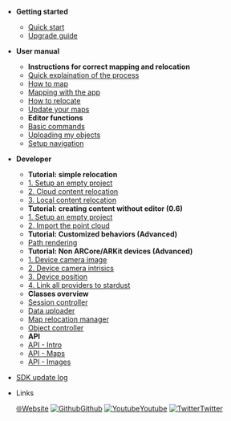 * __Getting started__  
  * [Quick start](quickstart.md)
  * [Upgrade guide](upgrade_guide.md)

* __User manual__
  * **Instructions for correct mapping and relocation**
  * [Quick explaination of the process](quick_instruction.md)
  * [How to map](mapping_strategy.md)
  * [Mapping with the app](mapping_instructions.md)
  * [How to relocate](how_relocate.md)
  * [Update your maps](update_instructions.md)
  * **Editor functions**
  * [Basic commands](editor_commands.md)
  * [Uploading my objects](my_objects.md) 
  * [Setup navigation](navigation.md)     

* __Developer__
  * **Tutorial: simple relocation**
  * [1. Setup an empty project](developer/0_1_empty_project.md)
  * [2. Cloud content relocation](developer/0_2_cloud_content.md)
  * [3. Local content relocation](developer/0_2_local_content.md)  
  * **Tutorial: creating content without editor (0.6)**
  * [1. Setup an empty project](developer/1_1_setup_project.md)
  * [2. Import the point cloud](developer/1_2_point_cloud_import.md)
  * **Tutorial: Customized behaviors (Advanced)**
  * [Path rendering](developer/2_1_custom_navigation_path.md)
  * **Tutorial: Non ARCore/ARKit devices (Advanced)**
  * [1. Device camera image](developer/3_1_provide_device_image.md)
  * [2. Device camera intrisics](developer/3_2_provide_image_intrisics.md)
  * [3. Device position](developer/3_3_provide_device_position.md)
  * [4. Link all providers to stardust](developer/3_4_plug_everything_together.md)
  * **Classes overview**
  * [Session controller](developer/classes_overview/comp_session_controller.md)
  * [Data uploader](developer/classes_overview/comp_map_data_uploader.md)
  * [Map relocation manager](developer/classes_overview/comp_map_relocation_manager.md)
  * [Object controller](developer/classes_overview/comp_object_controller.md)
  * **API**
  * [API - Intro](developer/api/0-intro.md)
  * [API - Maps](developer/api/1-map.md)
  * [API - Images](developer/api/2-object.md)



* [SDK update log](update.md)
* Links
  
  [🌐Website](https://neogoma.com)
  [![Github](_img/icons/github.svg)Github](https://github.com/Neogoma/)
  [![Youtube](_img/icons/youtube.svg ':size=16')Youtube](https://youtube.com/channel/UCjU6hMVcedUrssW6CAUJjaA)
  [![Twitter](_img/icons/twitter.svg ':size=16')Twitter](https://twitter.com/NeogomaStardust)
  


